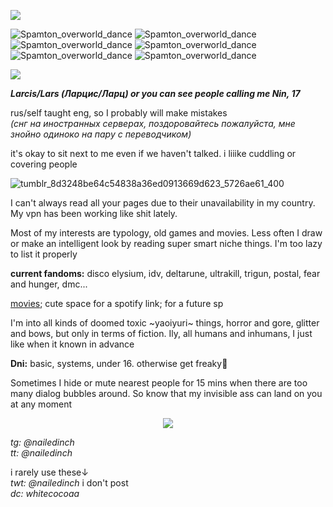 ![](https://komarev.com/ghpvc/?username=nailedinch)  

![Spamton_overworld_dance](https://github.com/user-attachments/assets/741c1651-6fdc-4f53-be0e-44f421aea308) ![Spamton_overworld_dance](https://github.com/user-attachments/assets/741c1651-6fdc-4f53-be0e-44f421aea308) ![Spamton_overworld_dance](https://github.com/user-attachments/assets/741c1651-6fdc-4f53-be0e-44f421aea308) ![Spamton_overworld_dance](https://github.com/user-attachments/assets/741c1651-6fdc-4f53-be0e-44f421aea308) ![Spamton_overworld_dance](https://github.com/user-attachments/assets/741c1651-6fdc-4f53-be0e-44f421aea308) ![Spamton_overworld_dance](https://github.com/user-attachments/assets/741c1651-6fdc-4f53-be0e-44f421aea308)


![](https://cdn.discordapp.com/attachments/1412431112952741939/1412432737868185742/5.png?ex=68b845fe&is=68b6f47e&hm=91489694ff857a1b638e2128f8af833d4e0f65b5e0dc5a9debaafee298340255&)

***Larcis/Lars (Ларцис/Ларц) or you can see people calling me Nin, 17***

rus/self taught eng, so I probably will make mistakes  
*(снг на иностранных серверах, поздоровайтесь пожалуйста, мне знойно одиноко на пару с переводчиком)*
  
it's okay to sit next to me even if we haven't talked. i liiike cuddling or covering people   

![tumblr_8d3248be64c54838a36ed0913669d623_5726ae61_400](https://github.com/user-attachments/assets/8edafce4-18e7-4a70-9c72-e51b608661ec)


I can't always read all your pages due to their unavailability in my country. My vpn has been working like shit lately.    

Most of my interests are typology, old games and movies. Less often I draw or make an intelligent look by reading super smart niche things. I'm too lazy to list it properly

**current fandoms:**
disco elysium, idv, deltarune, ultrakill, trigun, postal, fear and hunger, dmc...

[movies](https://boxd.it/81CFL); cute space for a spotify link; for a future sp


I'm into all kinds of doomed toxic ~yaoiyuri~ things, horror and gore, glitter and bows, but only in terms of fiction. Ily, all humans and inhumans, I just like when it known in advance


**Dni:**
basic, systems, under 16. otherwise get freaky💜

Sometimes I hide or mute nearest people for 15 mins when there are too many dialog bubbles around. So know that my invisible ass can land on you at any moment

<p align="center">
<img src="https://64.media.tumblr.com/97d253a485fcef4706e21d1800e08221/79a6652a6d7925e6-c3/s100x200/f8b43eee8e87a7544215c519238d32e8f7c7b7dc.gifv"/>
</p>
 
*tg: @nailedinch*            
*tt: @nailedinch*    

i rarely use these↓  
*twt: @nailedinch* i don't post                       
*dc: whitecocoaa*  

